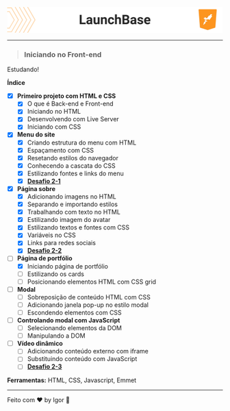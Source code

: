 <div style="">
  <a href="#">
    <img alt="LaunchBase" src=".github/logo.png"/>
  </a>
</div>

---

> ### **Iniciando no Front-end**

<div style="">
  <p>
    Estudando!
  </p>
</div>

**Índice**

  - [X] **Primeiro projeto com HTML e CSS**
    - [X] O que é Back-end e Front-end
    - [X] Iniciando no HTML
    - [X] Desenvolvendo com Live Server
    - [X] Iniciando com CSS

  - [X] **Menu do site**
    - [X] Criando estrutura do menu com HTML
    - [X] Espaçamento com CSS
    - [X] Resetando estilos do navegador
    - [X] Conhecendo a cascata do CSS
    - [X] Estilizando fontes e links do menu
    - [X] [**Desafio 2-1**](https://github.com/rocketseat-education/bootcamp-launchbase-desafios-02/blob/master/desafios/02-1-primeiro-html.md)

  - [X] **Página sobre**
    - [X] Adicionando imagens no HTML
    - [X] Separando e importando estilos
    - [X] Trabalhando com texto no HTML
    - [X] Estilizando imagem do avatar
    - [X] Estilizando textos e fontes com CSS
    - [X] Variáveis no CSS
    - [X] Links para redes sociais
    - [X] [**Desafio 2-2**](https://github.com/rocketseat-education/bootcamp-launchbase-desafios-02/blob/master/desafios/02-2-pagina-descricao.md)

  - [ ] **Página de portfólio**
    - [X] Iniciando página de portfólio
    - [ ] Estilizando os cards
    - [ ] Posicionando elementos HTML com CSS grid

  - [ ] **Modal**
    - [ ] Sobreposição de conteúdo HTML com CSS
    - [ ] Adicionando janela pop-up no estilo modal
    - [ ] Escondendo elementos com CSS

  - [ ] **Controlando modal com JavaScript**
    - [ ] Selecionando elementos da DOM
    - [ ] Manipulando a DOM

  - [ ] **Vídeo dinâmico**
    - [ ] Adicionando conteúdo externo com iframe
    - [ ] Substituindo conteúdo com JavaScript
    - [ ] [**Desafio 2-3**](https://github.com/rocketseat-education/bootcamp-launchbase-desafios-02/blob/master/desafios/02-3-pagina-cursos-e-iframe.md)

<div style="">
  <p>
    <strong>Ferramentas:</strong> HTML, CSS, Javascript, Emmet
  </p>
</div>

---

Feito com ❤ by Igor 🖖